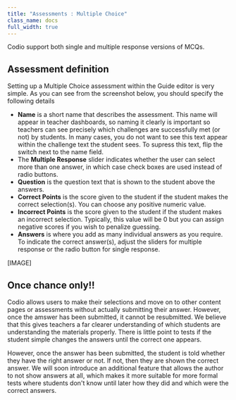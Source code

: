 ```yaml
---
title: "Assessments : Multiple Choice"
class_name: docs
full_width: true
---
```


Codio support both single and multiple response versions of MCQs.

## Assessment definition
Setting up a Multiple Choice assessment within the Guide editor is very simple. As you can see from the screenshot below, you should specify the following details

- **Name** is a short name that describes the assessment. This name will appear in teacher dashboards, so naming it clearly is important so teachers can see precisely which challenges are successfully met (or not) by students. In many cases, you do not want to see this text appear within the challenge text the student sees. To supress this text, flip the switch next to the name field.
- The **Multiple Response** slider indicates whether the user can select more than one answer, in which case check boxes are used instead of radio buttons.
- **Question** is the question text that is shown to the student above the answers.
- **Correct Points** is the score given to the student if the student makes the correct selection(s). You can choose any positive numeric value.
- **Incorrect Points** is the score given to the student if the student makes an incorrect selection. Typically, this value will be 0 but you can assign negative scores if you wish to penalize guessing.
- **Answers** is where you add as many individual answers as you require. To indicate the correct answer(s), adjust the sliders for multiple response or the radio button for single response.

[IMAGE]

## Once chance only!!
Codio allows users to make their selections and move on to other content pages or assessments without actually submitting their answer. However, once the amswer has been submitted, it cannot be resubmitted. We believe that this gives teachers a far clearer understanding of which students are understanding the materials properly. There is little point to tests if the student simple changes the answers until the correct one appears.

However, once the answer has been submitted, the student is told whether they have the right answer or not. If not, then they are shown the correct answer. We will soon introduce an additional feature that allows the author to not show answers at all, which makes it more suitable for more formal tests where students don't know until later how they did and which were the correct answers.


